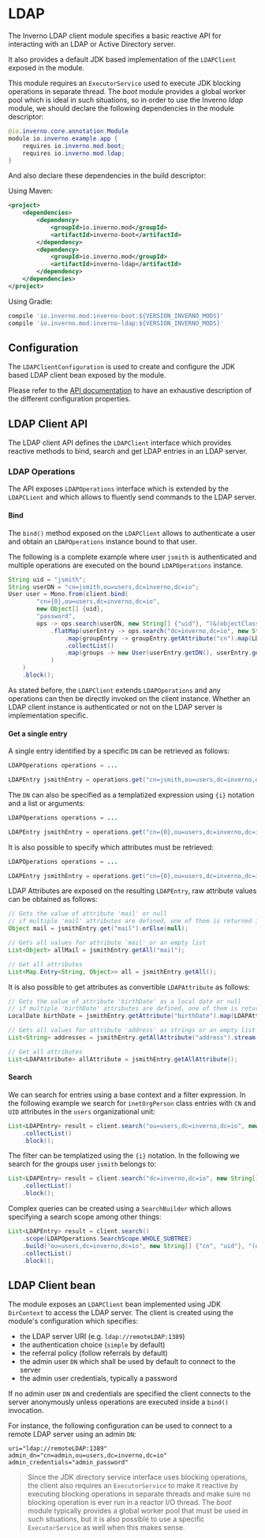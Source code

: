 [inverno-javadoc]: https://inverno.io/docs/release/api/index.html
[ldap]: https://en.wikipedia.org/wiki/Lightweight_Directory_Access_Protocol

# LDAP

The Inverno LDAP client module specifies a basic reactive API for interacting with an LDAP or Active Directory server.

It also provides a default JDK based implementation of the `LDAPClient` exposed in the module.

This module requires an `ExecutorService` used to execute JDK blocking operations in separate thread. The *boot* module provides a global worker pool which is ideal in such situations, so in order to use the Inverno *ldap* module, we should declare the following dependencies in the module descriptor:

```java
@io.inverno.core.annotation.Module
module io.inverno.example.app {
    requires io.inverno.mod.boot;
    requires io.inverno.mod.ldap;
}
```

And also declare these dependencies in the build descriptor:

Using Maven:

```xml
<project>
    <dependencies>
        <dependency>
            <groupId>io.inverno.mod</groupId>
            <artifactId>inverno-boot</artifactId>
        </dependency>
        <dependency>
            <groupId>io.inverno.mod</groupId>
            <artifactId>inverno-ldap</artifactId>
        </dependency>
    </dependencies>
</project>
```

Using Gradle:

```groovy
compile 'io.inverno.mod:inverno-boot:${VERSION_INVERNO_MODS}'
compile 'io.inverno.mod:inverno-ldap:${VERSION_INVERNO_MODS}'
```

## Configuration

The `LDAPClientConfiguration` is used to create and configure the JDK based LDAP client bean exposed by the module.

Please refer to the [API documentation][inverno-javadoc] to have an exhaustive description of the different configuration properties.

## LDAP Client API

The LDAP client API defines the `LDAPClient` interface which provides reactive methods to bind, search and get LDAP entries in an LDAP server.

### LDAP Operations

The API exposes `LDAPOperations` interface which is extended by the `LDAPCLient` and which allows to fluently send commands to the LDAP server.

#### Bind

The `bind()` method exposed on the `LDAPClient` allows to authenticate a user and obtain an `LDAPOperations` instance bound to that user.

The following is a complete example where user `jsmith` is authenticated and multiple operations are executed on the bound `LDAPOperations` instance.

```java
String uid = "jsmith";
String userDN = "cn=jsmith,ou=users,dc=inverno,dc=io";
User user = Mono.from(client.bind(
        "cn={0},ou=users,dc=inverno,dc=io",
        new Object[] {uid},
        "password",
        ops -> ops.search(userDN, new String[] {"uid"}, "(&(objectClass=inetOrgPerson)(uid={0}))", uid)
            .flatMap(userEntry -> ops.search("dc=inverno,dc=io", new String[]{ "cn" }, "(&(objectClass=groupOfNames)(member={0}))", userEntry.getDN())
                .map(groupEntry -> groupEntry.getAttribute("cn").map(LDAPAttribute::asString).get())
                .collectList()
                .map(groups -> new User(userEntry.getDN(), userEntry.getAttribute("uid").map(LDAPAttribute::asString).get(), groups)))
            )
    )
    .block();
```

As stated before, the `LDAPClient` extends `LDAPOperations` and any operations can then be directly invoked on the client instance. Whether an LDAP client instance is authenticated or not on the LDAP server is implementation specific.

#### Get a single entry

A single entry identified by a specific `DN` can be retrieved as follows:

```java
LDAPOperations operations = ...

LDAPEntry jsmithEntry = operations.get("cn=jsmith,ou=users,dc=inverno,dc=io").block();
```

The `DN` can also be specified as a templatized expression using `{i}` notation and a list or arguments:

```java
LDAPOperations operations = ...

LDAPEntry jsmithEntry = operations.get("cn={0},ou=users,dc=inverno,dc=io", "jsmith").block();
```

It is also possible to specify which attributes must be retrieved:

```java
LDAPOperations operations = ...

LDAPEntry jsmithEntry = operations.get("cn={0},ou=users,dc=inverno,dc=io", new String[] {"cn", "uid", "mail", "userPassword"}, "jsmith").block();
```

LDAP Attributes are exposed on the resulting `LDAPEntry`, raw attribute values can be obtained as follows:

```java
// Gets the value of attribute 'mail' or null
// if multiple 'mail' attributes are defined, one of them is returned in a non-deterministic way
Object mail = jsmithEntry.get("mail").orElse(null);

// Gets all values for attribute 'mail' or an empty list
List<Object> allMail = jsmithEntry.getAll("mail");

// Get all attributes
List<Map.Entry<String, Object>> all = jsmithEntry.getAll();
```

It is also possible to get attributes as convertible `LDAPAttribute` as follows:

```java
// Gets the value of attribute 'birthDate' as a local date or null
// if multiple 'birthDate' attributes are defined, one of them is returned in a non-deterministic way
LocalDate birthDate = jsmithEntry.getAttribute("birthDate").map(LDAPAttribute::asLocalDate).orElse(null);

// Gets all values for attribute 'address' as strings or an empty list
List<String> addresses = jsmithEntry.getAllAttribute("address").stream().map(LDAPAttribute::asString).collect(Collectors.toList());

// Get all attributes
List<LDAPAttribute> allAttribute = jsmithEntry.getAllAttribute();
```

#### Search

We can search for entries using a base context and a filter expression. In the following example we search for `inetOrgPerson` class entries with `CN` and `UID` attributes in the `users` organizational unit:

```java
List<LDAPEntry> result = client.search("ou=users,dc=inverno,dc=io", new String[] {"cn", "uid"}, "(objectClass=inetOrgPerson)")
    .collectList()
    .block();
```

The filter can be templatized using the `{i}` notation. In the following we search for the groups user `jsmith` belongs to:

```java
List<LDAPEntry> result = client.search("dc=inverno,dc=io", new String[]{ "cn" }, "(&(objectClass=groupOfNames)(member={0}))", "cn=jsmith,ou=users,dc=inverno,dc=io")
    .collectList()
    .block();
```

Complex queries can be created using a `SearchBuilder` which allows specifying a search scope among other things:

```java
List<LDAPEntry> result = client.search()
    .scope(LDAPOperations.SearchScope.WHOLE_SUBTREE)
    .build("ou=users,dc=inverno,dc=io", new String[] {"cn", "uid"}, "(objectClass=inetOrgPerson)")
    .collectList()
    .block();
```

## LDAP Client bean

The module exposes an `LDAPClient` bean implemented using JDK `DirContext` to access the LDAP server. The client is created using the module's configuration which specifies:

- the LDAP server URI (e.g. `ldap://remoteLDAP:1389`)
- the authentication choice (`simple` by default)
- the referral policy (follow referrals by default)
- the admin user `DN` which shall be used by default to connect to the server
- the admin user credentials, typically a password

If no admin user `DN` and credentials are specified the client connects to the server anonymously unless operations are executed inside a `bind()` invocation.

For instance, the following configuration can be used to connect to a remote LDAP server using an admin `DN`:

```plaintext
uri="ldap://remoteLDAP:1389"
admin_dn="cn=admin,ou=users,dc=inverno,dc=io"
admin_credentials="admin_password"
```

> Since the JDK directory service interface uses blocking operations, the client also requires an `ExecutorService` to make it reactive by executing blocking operations in separate threads and make sure no blocking operation is ever run in a reactor I/O thread. The *boot* module typically provides a global worker pool that must be used in such situations, but it is also possible to use a specific `ExecutorService` as well when this makes sense.
